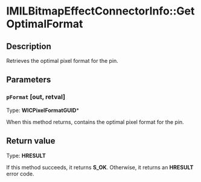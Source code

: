 # IMILBitmapEffectConnectorInfo::GetOptimalFormat

## Description

Retrieves the optimal pixel format for the pin.

## Parameters

### `pFormat` [out, retval]

Type: **WICPixelFormatGUID***

When this method returns, contains the optimal pixel format for the pin.

## Return value

Type: **HRESULT**

If this method succeeds, it returns **S_OK**. Otherwise, it returns an **HRESULT** error code.